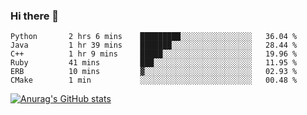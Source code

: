 ### Hi there 👋
<!--START_SECTION:waka-->

```text
Python       2 hrs 6 mins    █████████░░░░░░░░░░░░░░░░   36.04 %
Java         1 hr 39 mins    ███████░░░░░░░░░░░░░░░░░░   28.44 %
C++          1 hr 9 mins     █████░░░░░░░░░░░░░░░░░░░░   19.96 %
Ruby         41 mins         ███░░░░░░░░░░░░░░░░░░░░░░   11.95 %
ERB          10 mins         ▓░░░░░░░░░░░░░░░░░░░░░░░░   02.93 %
CMake        1 min           ░░░░░░░░░░░░░░░░░░░░░░░░░   00.48 %
```

<!--END_SECTION:waka-->
[![Anurag's GitHub stats](https://github-readme-stats.vercel.app/api?username=Kevinbarrero)](https://github.com/anuraghazra/github-readme-stats)
<!--
**Kevinbarrero/Kevinbarrero** is a ✨ _special_ ✨ repository because its `README.md` (this file) appears on your GitHub profile.

Here are some ideas to get you started:

- 🔭 I’m currently working on ...
- 🌱 I’m currently learning ...
- 👯 I’m looking to collaborate on ...
- 🤔 I’m looking for help with ...
- 💬 Ask me about ...
- 📫 How to reach me: ...
- 😄 Pronouns: ...
- ⚡ Fun fact: ...

-->


